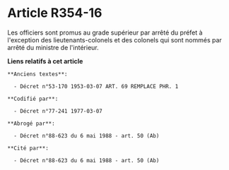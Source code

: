 # Article R354-16

Les officiers sont promus au grade supérieur par arrêté du préfet à l'exception des lieutenants-colonels et des colonels qui
sont nommés par arrêté du ministre de l'intérieur.

**Liens relatifs à cet article**

	**Anciens textes**:

	  - Décret n°53-170 1953-03-07 ART. 69 REMPLACE PHR. 1

	**Codifié par**:

	  - Décret n°77-241 1977-03-07

	**Abrogé par**:

	  - Décret n°88-623 du 6 mai 1988 - art. 50 (Ab)

	**Cité par**:

	  - Décret n°88-623 du 6 mai 1988 - art. 50 (Ab)
